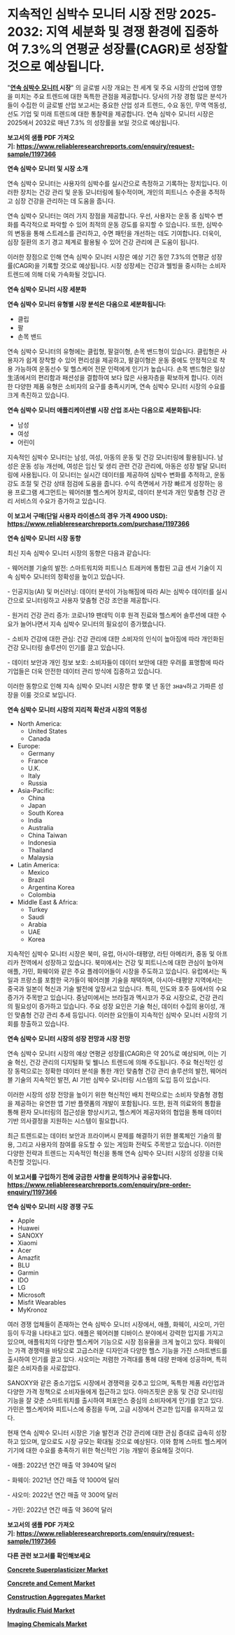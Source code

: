 <p><h1>지속적인 심박수 모니터 시장 전망 2025-2032: 지역 세분화 및 경쟁 환경에 집중하여 7.3%의 연평균 성장률(CAGR)로 성장할 것으로 예상됩니다.</h1></p><p>"<strong><a href="https://www.reliableresearchreports.com/continuous-heart-rate-monitor-r1197366?utm_campaign=105&utm_medium=7&utm_source=Github&utm_content=ia&utm_term=01022025&utm_id=continuous-heart-rate-monitor">연속 심박수 모니터&nbsp;</a></strong><strong>시장</strong>" 의 글로벌 시장 개요는 전 세계 및 주요 시장의 산업에 영향을 미치는 주요 트렌드에 대한 독특한 관점을 제공합니다. 당사의 가장 경험 많은 분석가들이 수집한 이 글로벌 산업 보고서는 중요한 산업 성과 트렌드, 수요 동인, 무역 역동성, 선도 기업 및 미래 트렌드에 대한 통찰력을 제공합니다. 연속 심박수 모니터 시장은 2025에서 2032로 매년 7.3% 의 성장률을 보일 것으로 예상됩니다.&nbsp;</p>
<p><strong>보고서의 샘플 PDF 가져오기:&nbsp;<a href="https://www.reliableresearchreports.com/enquiry/request-sample/1197366?utm_campaign=105&utm_medium=7&utm_source=Github&utm_content=ia&utm_term=01022025&utm_id=continuous-heart-rate-monitor">https://www.reliableresearchreports.com/enquiry/request-sample/1197366</a></strong></p>
<p><strong>연속 심박수 모니터 및 시장 소개</strong></p>
<p><p>연속 심박수 모니터는 사용자의 심박수를 실시간으로 측정하고 기록하는 장치입니다. 이러한 장치는 건강 관리 및 운동 모니터링에 필수적이며, 개인의 피트니스 수준을 추적하고 심장 건강을 관리하는 데 도움을 줍니다. </p><p>연속 심박수 모니터는 여러 가지 장점을 제공합니다. 우선, 사용자는 운동 중 심박수 변화를 즉각적으로 파악할 수 있어 최적의 운동 강도를 유지할 수 있습니다. 또한, 심박수의 변동을 통해 스트레스를 관리하고, 수면 패턴을 개선하는 데도 기여합니다. 더욱이, 심장 질환의 조기 경고 체계로 활용될 수 있어 건강 관리에 큰 도움이 됩니다. </p><p>이러한 장점으로 인해 연속 심박수 모니터 시장은 예상 기간 동안 7.3%의 연평균 성장률(CAGR)을 기록할 것으로 예상됩니다. 시장 성장세는 건강과 웰빙을 중시하는 소비자 트렌드에 의해 더욱 가속화될 것입니다.</p></p>
<p><strong>연속 심박수 모니터 시장 세분화</strong></p>
<p><strong>연속 심박수 모니터 유형별 시장 분석은 다음으로 세분화됩니다:</strong></p>
<p><ul><li>클립</li><li>팔</li><li>손목 밴드</li></ul></p>
<p><p>연속 심박수 모니터의 유형에는 클립형, 팔걸이형, 손목 밴드형이 있습니다. 클립형은 사용자가 쉽게 장착할 수 있어 편리성을 제공하고, 팔걸이형은 운동 중에도 안정적으로 착용 가능하여 운동선수 및 헬스케어 전문 인력에게 인기가 높습니다. 손목 밴드형은 일상生活에서의 편리함과 패션성을 결합하여 보다 많은 사용자층을 확보하게 합니다. 이러한 다양한 제품 유형은 소비자의 요구를 충족시키며, 연속 심박수 모니터 시장의 수요를 크게 촉진하고 있습니다.</p></p>
<p><strong>연속 심박수 모니터 애플리케이션별 시장 산업 조사는 다음으로 세분화됩니다:</strong></p>
<p><ul><li>남성</li><li>여성</li><li>어린이</li></ul></p>
<p><p>지속적인 심박수 모니터는 남성, 여성, 아동의 운동 및 건강 모니터링에 활용됩니다. 남성은 운동 성능 개선에, 여성은 임신 및 생리 관련 건강 관리에, 아동은 성장 발달 모니터링에 사용됩니다. 이 모니터는 실시간 데이터를 제공하여 심박수 변화를 추적하고, 운동 강도 조절 및 건강 상태 점검에 도움을 줍니다. 수익 측면에서 가장 빠르게 성장하는 응용 프로그램 세그먼트는 웨어러블 헬스케어 장치로, 데이터 분석과 개인 맞춤형 건강 관리 서비스의 수요가 증가하고 있습니다.</p></p>
<p><strong>이 보고서 구매(단일 사용자 라이센스의 경우 가격 4900 USD): <a href="https://www.reliableresearchreports.com/purchase/1197366?utm_campaign=105&utm_medium=7&utm_source=Github&utm_content=ia&utm_term=01022025&utm_id=continuous-heart-rate-monitor">https://www.reliableresearchreports.com/purchase/1197366</a></strong></p>
<p><strong>연속 심박수 모니터 시장 동향</strong></p>
<p><p>최신 지속 심박수 모니터 시장의 동향은 다음과 같습니다:</p><p>- 웨어러블 기술의 발전: 스마트워치와 피트니스 트래커에 통합된 고급 센서 기술이 지속 심박수 모니터의 정확성을 높이고 있습니다.</p><p>  </p><p>- 인공지능(AI) 및 머신러닝: 데이터 분석이 가능해짐에 따라 AI는 심박수 데이터를 실시간으로 모니터링하고 사용자 맞춤형 건강 조언을 제공합니다.</p><p>  </p><p>- 원거리 건강 관리 증가: 코로나19 팬데믹 이후 원격 진료와 헬스케어 솔루션에 대한 수요가 늘어나면서 지속 심박수 모니터의 필요성이 증가했습니다.</p><p>  </p><p>- 소비자 건강에 대한 관심: 건강 관리에 대한 소비자의 인식이 높아짐에 따라 개인화된 건강 모니터링 솔루션이 인기를 끌고 있습니다.</p><p>  </p><p>- 데이터 보안과 개인 정보 보호: 소비자들이 데이터 보안에 대한 우려를 표명함에 따라 기업들은 더욱 안전한 데이터 관리 방식에 집중하고 있습니다.</p><p>이러한 동향으로 인해 지속 심박수 모니터 시장은 향후 몇 년 동안 знач하고 가파른 성장을 이룰 것으로 보입니다.</p></p>
<p><strong>연속 심박수 모니터 시장의 지리적 확산과 시장의 역동성</strong></p>
<p><ul>
    <li>
        North America:
        <ul>
            <li>United States</li>
            <li>Canada</li>
        </ul>
    </li>
    <li>
        Europe:
        <ul>
            <li>Germany</li>
            <li>France</li>
            <li>U.K.</li>
            <li>Italy</li>
            <li>Russia</li>
        </ul>
    </li>
    <li>
        Asia-Pacific:
        <ul>
            <li>China</li>
            <li>Japan</li>
            <li>South Korea</li>
            <li>India</li>
            <li>Australia</li>
            <li>China Taiwan</li>
            <li>Indonesia</li>
            <li>Thailand</li>
            <li>Malaysia</li>
        </ul>
    </li>
    <li>
        Latin America:
        <ul>
            <li>Mexico</li>
            <li>Brazil</li>
            <li>Argentina Korea</li>
            <li>Colombia</li>
        </ul>
    </li>
    <li>
        Middle East & Africa:
        <ul>
            <li>Turkey</li>
            <li>Saudi</li>
            <li>Arabia</li>
            <li>UAE</li>
            <li>Korea</li>
        </ul>
    </li>
    </ul></p>
<p><p>지속적인 심박수 모니터 시장은 북미, 유럽, 아시아-태평양, 라틴 아메리카, 중동 및 아프리카 전역에서 성장하고 있습니다. 북미에서는 건강 및 피트니스에 대한 관심이 높아져 애플, 가민, 화웨이와 같은 주요 플레이어들이 시장을 주도하고 있습니다. 유럽에서는 독일과 프랑스를 포함한 국가들이 웨어러블 기술을 채택하며, 아시아-태평양 지역에서는 중국과 일본이 혁신과 기술 발전에 앞장서고 있습니다. 특히, 인도와 호주 등에서의 수요 증가가 주목받고 있습니다. 중남미에서는 브라질과 멕시코가 주요 시장으로, 건강 관리의 필요성이 증가하고 있습니다. 주요 성장 요인은 기술 혁신, 데이터 수집의 용이성, 개인 맞춤형 건강 관리 추세 등입니다. 이러한 요인들이 지속적인 심박수 모니터 시장의 기회를 창출하고 있습니다.</p></p>
<p><strong>연속 심박수 모니터 시장의 성장 전망과 시장 전망</strong></p>
<p><p>연속 심박수 모니터 시장의 예상 연평균 성장률(CAGR)은 약 20%로 예상되며, 이는 기술 혁신, 건강 관리의 디지털화 및 웰니스 트렌드에 의해 주도됩니다. 주요 혁신적인 성장 동력으로는 정확한 데이터 분석을 통한 개인 맞춤형 건강 관리 솔루션의 발전, 웨어러블 기술의 지속적인 발전, AI 기반 심박수 모니터링 시스템의 도입 등이 있습니다.</p><p>이러한 시장의 성장 전망을 높이기 위한 혁신적인 배치 전략으로는 소비자 맞춤형 경험을 제공하는 유연한 앱 기반 플랫폼의 개발이 포함됩니다. 또한, 원격 의료와의 통합을 통해 환자 모니터링의 접근성을 향상시키고, 헬스케어 제공자와의 협업을 통해 데이터 기반 의사결정을 지원하는 시스템이 필요합니다. </p><p>최근 트렌드로는 데이터 보안과 프라이버시 문제를 해결하기 위한 블록체인 기술의 활용, 그리고 사용자의 참여를 유도할 수 있는 게임화 전략도 주목받고 있습니다. 이러한 다양한 전략과 트렌드는 지속적인 혁신을 통해 연속 심박수 모니터 시장의 성장을 더욱 촉진할 것입니다.</p></p>
<p><strong>이 보고서를 구입하기 전에 궁금한 사항을 문의하거나 공유합니다. <a href="https://www.reliableresearchreports.com/enquiry/pre-order-enquiry/1197366?utm_campaign=105&utm_medium=7&utm_source=Github&utm_content=ia&utm_term=01022025&utm_id=continuous-heart-rate-monitor">https://www.reliableresearchreports.com/enquiry/pre-order-enquiry/1197366</a></strong></p>
<p><strong>연속 심박수 모니터 시장 경쟁 구도</strong></p>
<p><ul><li>Apple</li><li>Huawei</li><li>SANOXY</li><li>Xiaomi</li><li>Acer</li><li>Amazfit</li><li>BLU</li><li>Garmin</li><li>IDO</li><li>LG</li><li>Microsoft</li><li>Misfit Wearables</li><li>MyKronoz</li></ul></p>
<p><p>여러 경쟁 업체들이 존재하는 연속 심박수 모니터 시장에서, 애플, 화웨이, 샤오미, 가민 등이 두각을 나타내고 있다. 애플은 웨어러블 디바이스 분야에서 강력한 입지를 가지고 있으며, 애플워치의 다양한 헬스케어 기능으로 시장 점유율을 크게 높이고 있다. 화웨이는 가격 경쟁력을 바탕으로 고급스러운 디자인과 다양한 헬스 기능을 가진 스마트밴드를 출시하여 인기를 끌고 있다. 샤오미는 저렴한 가격대를 통해 대량 판매에 성공하며, 특히 젊은 소비자층을 사로잡았다. </p><p>SANOXY와 같은 중소기업도 시장에서 경쟁력을 갖추고 있으며, 독특한 제품 라인업과 다양한 가격 정책으로 소비자들에게 접근하고 있다. 아마즈핏은 운동 및 건강 모니터링 기능을 잘 갖춘 스마트워치를 출시하여 퍼포먼스 중심의 소비자에게 인기를 얻고 있다. 가민은 헬스케어와 피트니스에 중점을 두며, 고급 시장에서 견고한 입지를 유지하고 있다.</p><p>현재 연속 심박수 모니터 시장은 기술 발전과 건강 관리에 대한 관심 증대로 급속히 성장하고 있으며, 앞으로도 시장 규모는 확대될 것으로 예상된다. 이와 함께 스마트 헬스케어 기기에 대한 수요를 충족하기 위한 혁신적인 기능 개발이 중요해질 것이다.</p><p>- 애플: 2022년 연간 매출 약 3940억 달러</p><p>- 화웨이: 2021년 연간 매출 약 1000억 달러</p><p>- 샤오미: 2022년 연간 매출 약 300억 달러</p><p>- 가민: 2022년 연간 매출 약 360억 달러</p></p>
<p><strong>보고서의 샘플 PDF 가져오기:&nbsp;<a href="https://www.reliableresearchreports.com/enquiry/request-sample/1197366?utm_campaign=105&utm_medium=7&utm_source=Github&utm_content=ia&utm_term=01022025&utm_id=continuous-heart-rate-monitor">https://www.reliableresearchreports.com/enquiry/request-sample/1197366</a></strong></p>
<p><strong></strong></p>
<p><strong></strong></p>
<p><strong></strong></p>
<p><strong></strong></p>
<p><strong>다른 관련 보고서를 확인해보세요</strong></p>
<p><strong><p><a href="https://github.com/akaalahk/Market-Research-Report-List-1/blob/main/concrete-superplasticizer-market.md?utm_campaign=105&utm_medium=7&utm_source=Github&utm_content=ia&utm_term=01022025&utm_id=continuous-heart-rate-monitor">Concrete Superplasticizer Market</a></p><p><a href="https://github.com/biomochaben4/Market-Research-Report-List-1/blob/main/concrete-and-cement-market.md?utm_campaign=105&utm_medium=7&utm_source=Github&utm_content=ia&utm_term=01022025&utm_id=continuous-heart-rate-monitor">Concrete and Cement Market</a></p><p><a href="https://github.com/agdonthisa/Market-Research-Report-List-1/blob/main/construction-aggregates-market.md?utm_campaign=105&utm_medium=7&utm_source=Github&utm_content=ia&utm_term=01022025&utm_id=continuous-heart-rate-monitor">Construction Aggregates Market</a></p><p><a href="https://github.com/birnbaumbulah0/Market-Research-Report-List-1/blob/main/hydraulic-fluid-market.md?utm_campaign=105&utm_medium=7&utm_source=Github&utm_content=ia&utm_term=01022025&utm_id=continuous-heart-rate-monitor">Hydraulic Fluid Market</a></p><p><a href="https://github.com/hartsockdonnette82/Market-Research-Report-List-1/blob/main/imaging-chemicals-market.md?utm_campaign=105&utm_medium=7&utm_source=Github&utm_content=ia&utm_term=01022025&utm_id=continuous-heart-rate-monitor">Imaging Chemicals Market</a></p></strong></p>
<p></p>